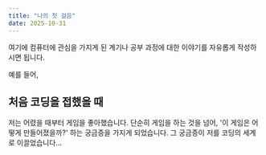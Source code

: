 ```yaml
---
title: "나의 첫 걸음"
date: 2025-10-31
---
```


여기에 컴퓨터에 관심을 가지게 된 계기나 공부 과정에 대한 이야기를 자유롭게 작성하시면 됩니다.

예를 들어,

## 처음 코딩을 접했을 때

저는 어렸을 때부터 게임을 좋아했습니다. 단순히 게임을 하는 것을 넘어, '이 게임은 어떻게 만들어졌을까?' 하는 궁금증을 가지게 되었습니다. 그 궁금증이 저를 코딩의 세계로 이끌었습니다...
